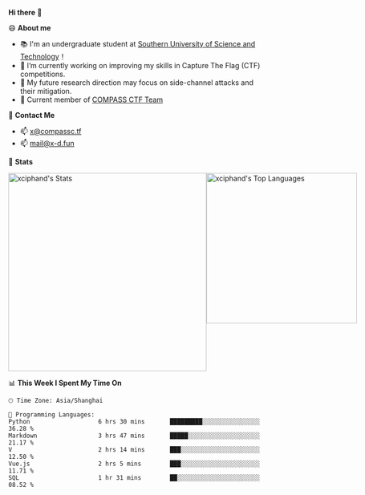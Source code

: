 **Hi there** 👋


😄 **About me**

- 📚 I'm an undergraduate student at [Southern University of Science and Technology](https://www.sustech.edu.cn)！
- 🌱 I’m currently working on improving my skills in Capture The Flag (CTF) competitions.
- 🔭 My future research direction may focus on side-channel attacks and their mitigation.
- 🚩 Current member of [COMPASS CTF Team](https://blog.compassc.tf/) 

👋 **Contact Me**

- 📫 [x@compassc.tf](mailto:x@compassc.tf)
- 📫 [mail@x-d.fun](mailto:mail@x-d.fun)

🌟 **Stats**

<div style="display: flex; justify-content: space-between;">
  <img src="https://github-readme-stats-ten-dusky-26.vercel.app/api?username=xciphand&theme=vue-dark&show_icons=true&hide_border=true&count_private=true" alt="xciphand's Stats" width="395" />
  <img src="https://github-readme-stats-ten-dusky-26.vercel.app/api/top-langs/?username=xciphand&theme=vue-dark&show_icons=true&hide_border=true&layout=compact" alt="xciphand's Top Languages" width="300" />
</div>


<!--START_SECTION:waka-->
📊 **This Week I Spent My Time On** 

```text
🕑︎ Time Zone: Asia/Shanghai

💬 Programming Languages: 
Python                   6 hrs 30 mins       █████████░░░░░░░░░░░░░░░░   36.28 % 
Markdown                 3 hrs 47 mins       █████░░░░░░░░░░░░░░░░░░░░   21.17 % 
V                        2 hrs 14 mins       ███░░░░░░░░░░░░░░░░░░░░░░   12.50 % 
Vue.js                   2 hrs 5 mins        ███░░░░░░░░░░░░░░░░░░░░░░   11.71 % 
SQL                      1 hr 31 mins        ██░░░░░░░░░░░░░░░░░░░░░░░   08.52 % 
```


<!--END_SECTION:waka-->
